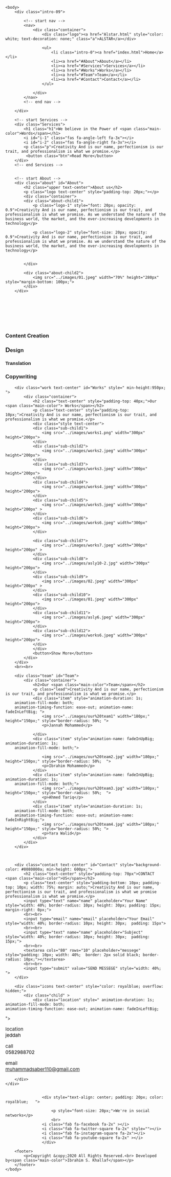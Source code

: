 <!DOCTYPE html>
<html>
	<head>
		<link rel="stylesheet" href="../css/style.css">
        <link rel="stylesheet" href="../css/normilize.css">
        <link rel="stylesheet" href="../css/Font-Awesome-master/css/all.css">
        <link rel="preconnect" href="https://fonts.gstatic.com">
        <link rel="preconnect" href="https://fonts.gstatic.com">
        <link href="https://fonts.googleapis.com/css2?family=Open+Sans&display=swap" rel="stylesheet">
        <link rel="preconnect" href="https://fonts.gstatic.com">
        <link rel="preconnect" href="https://fonts.gstatic.com">
        <link href="https://fonts.googleapis.com/css2?family=Poppins&family=Roboto+Mono:ital@1&display=swap" rel="stylesheet">
        <link rel="preconnect" href="https://fonts.gstatic.com">
        <link href="https://fonts.googleapis.com/css2?family=Pacifico&display=swap" rel="stylesheet">
        <link rel="preconnect" href="https://fonts.gstatic.com">
        <link href="https://fonts.googleapis.com/css2?family=Montserrat:ital,wght@1,200&display=swap" rel="stylesheet">
	</head>

	<body>
        <div class="intro-09">
		
            <!-- start nav -->
			<nav>
                <div class="container">
                    <div class="logo"><a href="Alstar.html" style="color: white; text-decoration: none;" class="a">ALSTAR</a></div>

                    <ul>
                        <li class="intro-0"><a href="index.html">Home</a></li>
                        <li><a href="#About">About</a></li>
                        <li><a href="#Services">Services</a></li>
                        <li><a href="#Works">Works</a></li>
                        <li><a href="#Team">Team</a></li>
                        <li><a href="#Contact">Contact</a></li>
                    </ul>
                    
                </div>
			</nav>
            <!-- end nav -->
		
        </div>
        
        <!-- start Services -->
        <div class="Services">
            <h1 class="h1">We believe in the Power of <span class="main-color">Words</span></h1>
            <i id="i-1" class="fas fa-angle-left fa-3x"></i>
            <i id="i-2" class="fas fa-angle-right fa-3x"></i>
            <p class="p">Creativity And is our name, perfectionism is our trait, and professionalism is what we promise.</p>
             <button class="btn">Read More</button>
        </div>
        <!-- end Services -->
        
        
        <!-- start About -->
        <div class="about" id="About">
            <h2 class="upper text-center">About us</h2>
            <p class="logo text-center" style="padding-top: 20px;"></p>   
            <div class="container">
            <div class="about-child1">
                <p class="logo-1" style="font: 20px; opacity: 0.9">Creativity And is our name, perfectionism is our trait, and professionalism is what we promise. As we understand the nature of the business world, the market, and the ever-increasing developments in technology</p>
                
                <p class="logo-2" style="font-size: 20px; opacity: 0.9">Creativity And is our name, perfectionism is our trait, and professionalism is what we promise. As we understand the nature of the business world, the market, and the ever-increasing developments in technology</p>
                
               
            </div>
            
            <div class="about-child2">
                <img src="../images/01.jpeg" width="70%" height="280px" style="margin-bottom: 100px;">
            </div>
        </div>
</div>
        <!-- end About -->
        <section class="parents-features">
            <div class="overlay">
                <div id="Services" class="features text-center">
                    <br><br><br><br><br>
                    <h3 class="y">Content Creation</h3>
                    <h3 class="upper t" style="font-family: 'Montserrat', sans-serif; animation-duration: 2s; 
    animation-fill-mode: both; animation-name: fadeIn "><span style="font-family: 'Fjalla One', sans-serif; font-size: 20px; animation-duration: 2s; 
    animation-fill-mode: both; animation-name: fadeIn">D</span>esign</h3>
                    <h3 class="upper p" style="font-family: 'Montserrat', sans-serif; font-size: 15px;">Translation</h3>
                    <h3 class="upper g" style="font-family: 'Fjalla One', sans-serif; font-size: 17px;">Copywriting</h3>
                </div>
            </div>
        </section>
        
        <div class="work text-center" id="Works" style=" min-height:950px; ">
            <div class="container">
                <h2 class="text-center" style="padding-top: 40px;">Our <span class="main-color"> Works</span></h2>
                <p class="text-center" style="padding-top: 10px;">Creativity And is our name, perfectionism is our trait, and professionalism is what we promise.</p>
                <div class="style text-center">
                <div class="sub-child1">
                    <img src="../images/works1.png" width="300px" height="200px">
                </div>
                <div class="sub-child2">
                    <img src="../images/works2.jpeg" width="300px" height="200px">
                </div>
                <div class="sub-child3">
                    <img src="../images/works3.jpeg" width="300px" height="200px">
                </div>
                <div class="sub-child4">
                    <img src="../images/works4.jpeg" width="300px" height="200px">
                </div>
                <div class="sub-child5">
                    <img src="../images/works5.jpeg" width="300px" height="200px" >
                </div>
                <div class="sub-child6">
                    <img src="../images/works6.jpeg" width="300px" height="200px">
                </div>

                <div class="sub-child7">
                    <img src="../images/works7.jpeg" width="300px" height="200px" >
                </div>
                <div class="sub-child8">
                    <img src="../images/asly10-2.jpg" width="300px" height="200px">
                </div>
                <div class="sub-child9">
                    <img src="../images/02.jpeg" width="300px" height="200px" >
                </div>
                <div class="sub-child10">
                    <img src="../images/01.jpeg" width="300px" height="200px">
                </div>
                <div class="sub-child11">
                    <img src="../images/asly6.jpeg" width="300px" height="200px">
                </div>
                <div class="sub-child12">
                    <img src="../images/works6.jpeg" width="300px" height="200px">
                </div>
                </div>
                <button>Show More</button>
            </div>
        </div>
        <br><br>
        
        <div class="team" id="Team">
            <div class="container">
                <h2>Our <span class="main-color">Team</span></h2>
                <p class="lead">Creativity And is our name, perfectionism is our trait, and professionalism is what we promise.</p>
                <div class="item" style="animation-duration: 1s; 
        animation-fill-mode: both; 
        animation-timing-function: ease-out; animation-name: fadeInLeftBig; ">
                    <img src="../images/our%20team1" width="180px;" height="150px;" style="border-radius: 50%; ">
                    <p>Jannah Mohammed</p>

                </div>
                <div class="item" style="animation-name: fadeInUpBig;  animation-duration: 1s; 
        animation-fill-mode: both;">

                    <img src="../images/our%20team2.jpg" width="180px;" height="150px;" style="border-radius: 50%;  ">
                    <p>Ibrahim Mohammed</p>
                </div>
                <div class="item" style="animation-name: fadeInUpBig;  animation-duration: 1s; 
        animation-fill-mode: both;">
                    <img src="../images/our%20team3.jpg" width="180px;" height="150px;" style="border-radius: 50%;  ">
                    <p>Ahmed Tariq</p>
                </div>
                <div class="item" style="animation-duration: 1s; 
        animation-fill-mode: both; 
        animation-timing-function: ease-out; animation-name: fadeInRightBig;">   
                    <img src="../images/our%20team4.jpg" width="180px;" height="150px;" style="border-radius: 50%; ">
                    <p>Yara Walid</p>
                </div> 
            </div>
        </div>
            
            
        
        <div class="contact text-center" id="Contact" style="background-color: #8080800a; min-height: 600px;">
            <h2 class="text-center" style="padding-top: 70px">CONTACT <span class="main-color">US</span></h2>
            <p class="text-center" style="padding-bottom: 10px; padding-top: 10px; width: 75%; margin: auto;">Creativity And is our name, perfectionism is our trait, and professionalism is what we promise professionalism is what we promise.</p>
            <input type="text" name="name" placeholder="Your Name" style="width: 40%; border-radius: 10px; height: 30px; padding: 15px; margin-right: 0px;">
            <br><br>
            <input type="email" name="email" placeholder="Your Email" style="width: 40%; border-radius: 10px; height: 30px;  padding: 15px">
            <br><br>
            <input type="text" name="name" placeholder="Subject" style="width: 40%; border-radius: 10px; height: 30px;  padding: 15px;">
            <br><br>
            <textarea cols="80" rows="10" placeholder="messege" style="padding: 10px; width: 40%;  border: 2px solid black; border-radius: 10px;"></textarea>
            <br><br>
            <input type="submit" value="SEND MESSEGE" style="width: 40%;  ">
        </div>
        
        <div class="icons text-center" style="color: royalblue; overflow: hidden;">
            <div class="child" >
                <div class="location" style=" animation-duration: 1s; 
    animation-fill-mode: both; 
    animation-timing-function: ease-out; animation-name: fadeInLeftBig;
">
                    <i class="fas fa-map-marker-alt fa-2x"></i>
                    <p class="upper" style="font-size: 15px;">location<br><span style="color: black">jeddah</span></p>
                </div>
                <div class="phone" style="   animation-name: fadeInUpBig;  animation-duration: 1s; 
    animation-fill-mode: both;">
                    <i class="fas fa-phone-alt fa-2x"></i>
                    <p class="upper" style="font-size: 15px;">call<br><span style="color: black;">0582988702</span></p>
                </div> 
              <div class="mail" style="  animation-duration: 1s; 
    animation-fill-mode: both; 
    animation-timing-function: ease-out; animation-name: fadeInRightBig;
">
                    <i class="fas fa-envelope fa-2x"></i>
                    <p class="upper" style="font-size: 15px;">email<br><span style="text-transform: lowercase; color: black">muhammadsaber110@gmail.com</span></p>
                    </div>  
                
        </div>
    </div>
        
        
                    <div style="text-align: center; padding: 20px; color: royalblue;   ">
                        
                        <p style="font-size: 20px;">We're in social networks</p>
                        <br>
                    <i class="fab fa-facebook fa-2x" ></i>
                    <i class="fab fa-twitter-square fa-2x" style=""></i>
                    <i class="fab fa-instagram-square fa-2x"></i>
                    <i class="fab fa-youtube-square fa-2x" ></i>
                    </div>
       
        <footer>
            <p>Copyright &copy;2020 All Rights Reserved.<br> Developed by<span class="main-color">Ibrahim S. Khallaf</span></p>
        </footer>
	</body>
</html>
